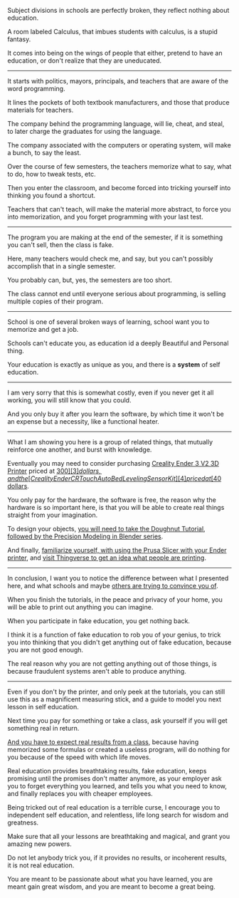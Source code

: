 Subject divisions in schools are perfectly broken,
they reflect nothing about education.

A room labeled Calculus,
that imbues students with calculus, is a stupid fantasy.

It comes into being on the wings of people that either,
pretend to have an education, or don't realize that they are uneducated.

---

It starts with politics, mayors, principals,
and teachers that are aware of the word programming.

It lines the pockets of both textbook manufacturers,
and those that produce materials for teachers.

The company behind the programming language,
will lie, cheat, and steal, to later charge the graduates for using the language.

The company associated with the computers or operating system,
will make a bunch, to say the least.

Over the course of few semesters,
the teachers memorize what to say, what to do, how to tweak tests, etc.

Then you enter the classroom,
and become forced into tricking yourself into thinking you found a shortcut.

Teachers that can't teach, will make the material more abstract,
to force you into memorization, and you forget programming with your last test.

---

The program you are making at the end of the semester,
if it is something you can't sell, then the class is fake.

Here, many teachers would check me,
and say, but you can't possibly accomplish that in a single semester.

You probably can, but, yes,
the semesters are too short.

The class cannot end until everyone serious about programming,
is selling multiple copies of their program.

---

School is one of several broken ways of learning,
school want you to memorize and get a job.

Schools can't educate you,
as education id a deeply Beautiful and Personal thing.

Your education is exactly as unique as you,
and there is a __system__ of self education.

---

I am very sorry that this is somewhat costly,
even if you never get it all working, you will still know that you could.

And you only buy it after you learn the software,
by which time it won't be an expense but a necessity, like a functional heater.

---

What I am showing you here is a group of related things,
that mutually reinforce one another, and burst with knowledge.

Eventually you may need to consider purchasing [Creality Ender 3 V2 3D Printer][2] priced at [$300][3] dollars,
and the [Creality Ender CR Touch Auto Bed Leveling Sensor Kit][4] priced at [$40 dollars][5].

You only pay for the hardware, the software is free, the reason why the hardware is so important here,
is that you will be able to create real things straight from your imagination.

To design your objects, [you will need to take the Doughnut Tutorial][6],
[followed by the Precision Modeling in Blender series][7].

And finally, [familiarize yourself, with using the Prusa Slicer with your Ender printer][8],
and [visit Thingverse to get an idea what people are printing][9].

---

In conclusion, I want you to notice the difference between what I presented here,
and what schools and maybe [others are trying to convince you of][1].

When you finish the tutorials, in the peace and privacy of your home,
you will be able to print out anything you can imagine.

When you participate in fake education,
you get nothing back.

I think it is a function of fake education to rob you of your genius,
to trick you into thinking that you didn't get anything out of fake education, because you are not good enough.

The real reason why you are not getting anything out of those things,
is because fraudulent systems aren't able to produce anything.

---

Even if you don't by the printer,
and only peek at the tutorials, you can still use this as a magnificent measuring stick, and a guide to model you next lesson in self education.

Next time you pay for something or take a class,
ask yourself if you will get something real in return.

[And you have to expect real results from a class][10],
because having memorized some formulas or created a useless program, will do nothing for you because of the speed with which life moves.

Real education provides breathtaking results, fake education, keeps promising until the promises don't matter anymore,
as your employer ask you to forget everything you learned, and tells you what you need to know, and finally replaces you with cheaper employees.

Being tricked out of real education is a terrible curse,
I encourage you to independent self education, and relentless, life long search for wisdom and greatness.

Make sure that all your lessons are breathtaking and magical,
and grant you amazing new powers.

Do not let anybody trick you,
if it provides no results, or incoherent results, it is not real education.

You are meant to be passionate about what you have learned,
you are meant gain great wisdom, and you are meant to become a great being.

[1]: https://www.youtube.com/watch?v=WwcuEHWO6pc
[2]: https://www.youtube.com/watch?v=gokN9xNG94U
[3]: https://www.amazon.com/Creality-Mainboard-Carborundum-220x220x250mm-Beginners/dp/B08FSGXK46/
[4]: https://www.youtube.com/watch?v=lN5n7Dy0quk
[5]: https://www.amazon.com/Creality-Leveling-Compatible-Mainboard-Printer/dp/B098LQ9WPX/
[6]: https://www.youtube.com/watch?v=TPrnSACiTJ4&list=PLexwJr_iILK7IkuhEeAYeN7aLV5AAXKa-
[7]: https://www.youtube.com/playlist?list=PL6Fiih6ItYsX3qdwhEyd77zy82bM-I8t1
[8]: https://www.youtube.com/watch?v=NAViqJx73Y0
[9]: https://www.thingiverse.com/
[10]: https://www.youtube.com/watch?v=_Idra8rVS1I
